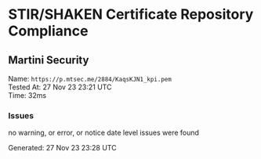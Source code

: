 # STIR/SHAKEN Certificate Repository Compliance

## Martini Security

Name: `https://p.mtsec.me/2884/KaqsKJN1_kpi.pem`\
Tested At: 27 Nov 23 23:21 UTC\
Time: 32ms

### Issues

no warning, or error, or notice date level issues were found

Generated: 27 Nov 23 23:28 UTC